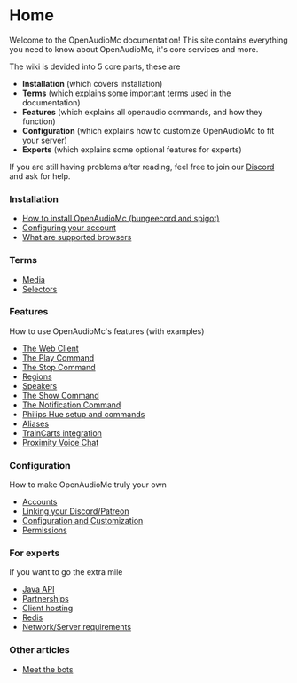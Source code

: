 # Home
Welcome to the OpenAudioMc documentation!
This site contains everything you need to know about OpenAudioMc, it's core services and more.

The wiki is devided into 5 core parts, these are
 - **Installation** (which covers installation)
 - **Terms** (which explains some important terms used in the documentation)
 - **Features** (which explains all openaudio commands, and how they function)
 - **Configuration** (which explains how to customize OpenAudioMc to fit your server)
 - **Experts** (which explains some optional features for experts)
 
 
If you are still having problems after reading, feel free to join our [Discord](https://discord.gg/6TagKB9/) and ask for help.

### Installation
- [How to install OpenAudioMc (bungeecord and spigot)](installation.md)
- [Configuring your account](account.md)
- [What are supported browsers](browsers.md)

### Terms
- [Media](media.md)
- [Selectors](selectors.md)

### Features
How to use OpenAudioMc's features (with examples)
- [The Web Client](web-client.md)
- [The Play Command](play.md)
- [The Stop Command](stop.md)
- [Regions](regions.md)
- [Speakers](speakers.md)
- [The Show Command](show.md)
- [The Notification Command](notifications.md)
- [Philips Hue setup and commands](hue.md)
- [Aliases](alias.md)
- [TrainCarts integration](traincarts.md)
- [Proximity Voice Chat](voicechat.md)

### Configuration
How to make OpenAudioMc truly your own
- [Accounts](account.md)
- [Linking your Discord/Patreon](account-links.md)
- [Configuration and Customization](configuration.md)
- [Permissions](permissions.md)
 
### For experts
If you want to go the extra mile
- [Java API](java_api.md)
- [Partnerships](partners.md)
- [Client hosting](client.md)
- [Redis](redis.md)
- [Network/Server requirements](technical_requirements.md)
 
### Other articles
- [Meet the bots](meet_the_bots.md)
